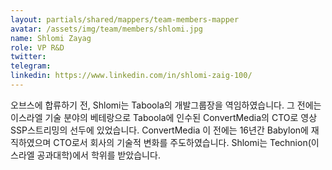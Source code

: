```yaml
---
layout: partials/shared/mappers/team-members-mapper
avatar: /assets/img/team/members/shlomi.jpg
name: Shlomi Zayag
role: VP R&D
twitter:
telegram:
linkedin: https://www.linkedin.com/in/shlomi-zaig-100/
---
```


오브스에 합류하기 전, Shlomi는 Taboola의 개발그룹장을 역임하였습니다. 그 전에는 이스라엘 기술 분야의 베테랑으로 Taboola에 인수된 ConvertMedia의 CTO로 영상 SSP스트리밍의 선두에 있었습니다. ConvertMedia 이 전에는 16년간 Babylon에 재직하였으며 CTO로서 회사의 기술적 변화를 주도하였습니다. Shlomi는 Technion(이스라엘 공과대학)에서 학위를 받았습니다.